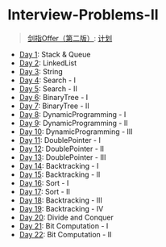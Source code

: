 # Interview-Problems-II

> [剑指Offer（第二版）](https://leetcode.cn/problem-list/xb9nqhhg/):
> [计划](https://leetcode.cn/study-plan/lcof/)

* [Day  1](./day1): Stack & Queue
* [Day  2](./day2): LinkedList
* [Day  3](./day3): String
* [Day  4](./day4): Search - I
* [Day  5](./day5): Search - II
* [Day  6](./day6): BinaryTree - I
* [Day  7](./day7): BinaryTree - II
* [Day  8](./day8): DynamicProgramming - I
* [Day  9](./day9): DynamicProgramming - II
* [Day 10](./day10): DynamicProgramming - III
* [Day 11](./day11): DoublePointer - I
* [Day 12](./day12): DoublePointer - II
* [Day 13](./day13): DoublePointer - III
* [Day 14](./day14): Backtracking - I
* [Day 15](./day15): Backtracking - II
* [Day 16](./day16): Sort - I
* [Day 17](./day17): Sort - II
* [Day 18](./day18): Backtracking - III
* [Day 19](./day19): Backtracking - IV
* [Day 20](./day20): Divide and Conquer
* [Day 21](./day21): Bit Computation - I
* [Day 22](./day22): Bit Computation - II
